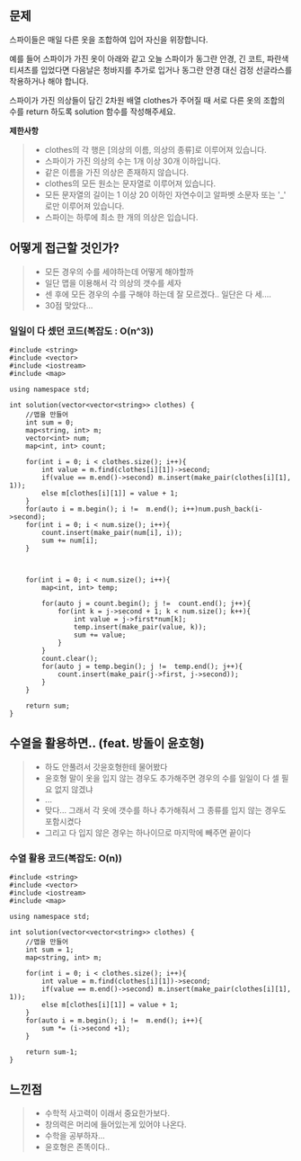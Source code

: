 ## 문제

스파이들은 매일 다른 옷을 조합하여 입어 자신을 위장합니다.

예를 들어 스파이가 가진 옷이 아래와 같고 오늘 스파이가 동그란 안경, 긴 코트, 파란색 티셔츠를 입었다면 다음날은 청바지를 추가로 입거나 동그란 안경 대신 검정 선글라스를 착용하거나 해야 합니다.

스파이가 가진 의상들이 담긴 2차원 배열 clothes가 주어질 때 서로 다른 옷의 조합의 수를 return 하도록 solution 함수를 작성해주세요.

**제한사항**
>* clothes의 각 행은 [의상의 이름, 의상의 종류]로 이루어져 있습니다.
>* 스파이가 가진 의상의 수는 1개 이상 30개 이하입니다.
>* 같은 이름을 가진 의상은 존재하지 않습니다.
>* clothes의 모든 원소는 문자열로 이루어져 있습니다.
>* 모든 문자열의 길이는 1 이상 20 이하인 자연수이고 알파벳 소문자 또는 '_' 로만 이루어져 있습니다.
>* 스파이는 하루에 최소 한 개의 의상은 입습니다.


## 어떻게 접근할 것인가?

>* 모든 경우의 수를 세야하는데 어떻게 해야할까
>* 일단 맵을 이용해서 각 의상의 갯수를 세자
>* 센 후에 모든 경우의 수를 구해야 하는데 잘 모르겠다.. 일단은 다 세....
>* 30점 맞았다...



### 일일이 다 셌던 코드(복잡도 : O(n^3))

    #include <string>
    #include <vector>
    #include <iostream>
    #include <map>

    using namespace std;

    int solution(vector<vector<string>> clothes) {
        //맵을 만들어
        int sum = 0;
        map<string, int> m;
        vector<int> num;
        map<int, int> count;

        for(int i = 0; i < clothes.size(); i++){
            int value = m.find(clothes[i][1])->second;
            if(value == m.end()->second) m.insert(make_pair(clothes[i][1], 1));
            else m[clothes[i][1]] = value + 1;
        }
        for(auto i = m.begin(); i !=  m.end(); i++)num.push_back(i->second);
        for(int i = 0; i < num.size(); i++){
            count.insert(make_pair(num[i], i));
            sum += num[i];
        }



        for(int i = 0; i < num.size(); i++){
            map<int, int> temp;

            for(auto j = count.begin(); j !=  count.end(); j++){
                for(int k = j->second + 1; k < num.size(); k++){
                    int value = j->first*num[k];
                    temp.insert(make_pair(value, k));
                    sum += value;
                }
            }
            count.clear();
            for(auto j = temp.begin(); j !=  temp.end(); j++){
                count.insert(make_pair(j->first, j->second));
            }
        }

        return sum;
    }



## 수열을 활용하면.. (feat. 방돌이 윤호형)

>* 하도 안풀려서 갓윤호형한테 물어봤다
>* 윤호형 말이 옷을 입지 않는 경우도 추가해주면 경우의 수를 일일이 다 셀 필요 없지 않겠냐
>* ...
>* 맞다... 그래서 각 옷에 갯수를 하나 추가해줘서 그 종류를 입지 않는 경우도 포함시켰다
>* 그리고 다 입지 않은 경우는 하나이므로 마지막에 빼주면 끝이다

### 수열 활용 코드(복잡도: O(n))

    
    #include <string>
    #include <vector>
    #include <iostream>
    #include <map>
    
    using namespace std;
    
    int solution(vector<vector<string>> clothes) {
        //맵을 만들어
        int sum = 1;
        map<string, int> m;
        
        for(int i = 0; i < clothes.size(); i++){
            int value = m.find(clothes[i][1])->second;
            if(value == m.end()->second) m.insert(make_pair(clothes[i][1], 1));
            else m[clothes[i][1]] = value + 1;
        }
        for(auto i = m.begin(); i !=  m.end(); i++){
            sum *= (i->second +1);
        }
        
        return sum-1;
    }


## 느낀점

>* 수학적 사고력이 이래서 중요한가보다.
>* 창의력은 머리에 들어있는게 있어야 나온다.
>* 수학을 공부하자...
>* 윤호형은 존똑이다..

